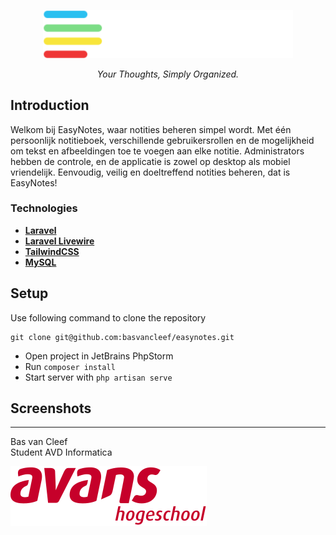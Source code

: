 <p align="center"><img src="public/images/logo.svg" width="400" alt="EasyNotes Logo"></p>

<p align="center">
<i>Your Thoughts, Simply Organized.</i>
</p>

## Introduction

Welkom bij EasyNotes, waar notities beheren simpel wordt. Met één persoonlijk notitieboek, verschillende
gebruikersrollen en de mogelijkheid om tekst en afbeeldingen toe te voegen aan elke notitie. Administrators hebben de
controle, en de applicatie is zowel op desktop als mobiel vriendelijk. Eenvoudig, veilig en doeltreffend notities
beheren, dat is EasyNotes!

### Technologies

- **[Laravel](https://laravel.com/)**
- **[Laravel Livewire](https://laravel-livewire.com/docs/2.x/quickstart)**
- **[TailwindCSS](https://tailwindcss.com)**
- **[MySQL](https://dev.mysql.com/doc/)**

## Setup

Use following command to clone the repository

```
git clone git@github.com:basvancleef/easynotes.git
```

- Open project in JetBrains PhpStorm
- Run ``composer install``
- Start server with ``php artisan serve``

## Screenshots

<hr>

<p>Bas van Cleef<br>
Student AVD Informatica<p>

![Avans Logo](public/images/avans-logo.svg)
